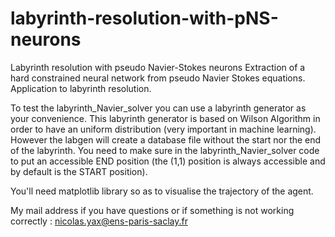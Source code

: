 # labyrinth-resolution-with-pNS-neurons
Labyrinth resolution with pseudo Navier-Stokes neurons
Extraction of a hard constrained neural network from pseudo Navier Stokes equations. Application to labyrinth resolution.

To test the labyrinth_Navier_solver you can use a labyrinth generator as your convenience. This labyrinth generator is based on Wilson Algorithm in order to have an uniform distribution (very important in machine learning). However the labgen will create a database file without the start nor the end of the labyrinth. You need to make sure in the labyrinth_Navier_solver code to put an accessible END position (the (1,1) position is always accessible and by default is the START position).

You'll need matplotlib library so as to visualise the trajectory of the agent.

My mail address if you have questions or if something is not working correctly : nicolas.yax@ens-paris-saclay.fr
